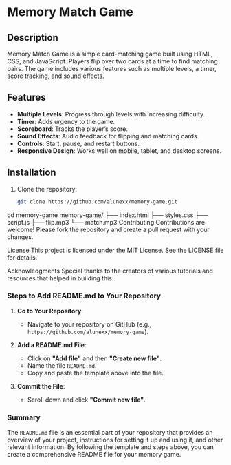 # Memory Match Game

## Description
Memory Match Game is a simple card-matching game built using HTML, CSS, and JavaScript. Players flip over two cards at a time to find matching pairs. The game includes various features such as multiple levels, a timer, score tracking, and sound effects.

## Features
- **Multiple Levels**: Progress through levels with increasing difficulty.
- **Timer**: Adds urgency to the game.
- **Scoreboard**: Tracks the player’s score.
- **Sound Effects**: Audio feedback for flipping and matching cards.
- **Controls**: Start, pause, and restart buttons.
- **Responsive Design**: Works well on mobile, tablet, and desktop screens.

## Installation
1. Clone the repository:
   ```bash
   git clone https://github.com/alunexx/memory-game.git
cd memory-game
memory-game/
├── index.html
├── styles.css
├── script.js
├── flip.mp3
└── match.mp3
Contributing
Contributions are welcome! Please fork the repository and create a pull request with your changes.

License
This project is licensed under the MIT License. See the LICENSE file for details.

Acknowledgments
Special thanks to the creators of various tutorials and resources that helped in building this 

### Steps to Add README.md to Your Repository

1. **Go to Your Repository**:
   - Navigate to your repository on GitHub (e.g., `https://github.com/alunexx/memory-game`).

2. **Add a README.md File**:
   - Click on **"Add file"** and then **"Create new file"**.
   - Name the file `README.md`.
   - Copy and paste the template above into the file.

3. **Commit the File**:
   - Scroll down and click **"Commit new file"**.

### Summary

The `README.md` file is an essential part of your repository that provides an overview of your project, instructions for setting it up and using it, and other relevant information. By following the template and steps above, you can create a comprehensive README file for your memory game.
